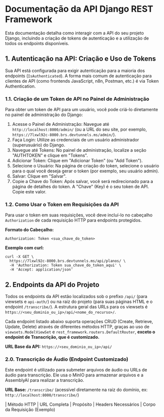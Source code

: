 # Documentação da API Django REST Framework

Esta documentação detalha como interagir com a API do seu projeto Django, incluindo a criação de tokens de autenticação e a utilização de todos os endpoints disponíveis.

## 1. Autenticação na API: Criação e Uso de Tokens

Sua API está configurada para exigir autenticação para a maioria dos endpoints (`IsAuthenticated`). A forma mais comum de autenticação para clientes de API (como frontends JavaScript, n8n, Postman, etc.) é via Token Authentication.

### 1.1. Criação de um Token de API no Painel de Administração

Para obter um token de API para um usuário, você pode criá-lo diretamente no painel de administração do Django:

1. Acesse o Painel de Administração: Navegue até `http://localhost:8000/admin/` (ou a URL do seu site, por exemplo, `https://7lxwl92c-8000.brs.devtunnels.ms/admin/`).
2. Faça Login: Utilize as credenciais de um usuário administrador (superusuário) do Django.
3. Navegue até Tokens: No painel de administração, localize a seção "AUTHTOKEN" e clique em "Tokens".
4. Adicionar Token: Clique em "Adicionar Token" (ou "Add Token").
5. Selecione o Usuário: Na página de criação do token, selecione o usuário para o qual você deseja gerar o token (por exemplo, seu usuário admin).
6. Salvar: Clique em "Salvar".
7. Copie a Chave do Token: Após salvar, você será redirecionado para a página de detalhes do token. A "Chave" (Key) é o seu token de API. Copie este valor.

### 1.2. Como Usar o Token em Requisições da API

Para usar o token em suas requisições, você deve incluí-lo no cabeçalho `Authorization` de cada requisição HTTP para endpoints protegidos.

**Formato do Cabeçalho:**

`Authorization: Token <sua_chave_do_token>`

**Exemplo com curl:**

```
curl -X GET \
  https://7lxwl92c-8000.brs.devtunnels.ms/api/planos/ \
  -H 'Authorization: Token sua_chave_do_token_aqui' \
  -H 'Accept: application/json'

```

## 2. Endpoints da API do Projeto

Todos os endpoints da API estão localizados sob o prefixo `/api/` (para viewsets e `api-auth/`) ou na raiz do projeto (para suas páginas HTML e o endpoint `/transcribe/`). A estrutura geral das URLs para os viewsets é `https://<seu_dominio_ou_ip>/api/<nome_do_recurso>/`.

Cada endpoint listado abaixo suporta operações CRUD (Create, Retrieve, Update, Delete) através de diferentes métodos HTTP, graças ao uso de `viewsets.ModelViewSet` e `rest_framework.routers.DefaultRouter`, **exceto o endpoint de Transcrição, que é customizado.**

**URL Base da API:** `https://<seu_dominio_ou_ip>/api/`

### **2.0. Transcrição de Áudio** (Endpoint Customizado)

Este endpoint é utilizado para submeter arquivos de áudio ou URLs de áudio para transcrição. Ele usa o MinIO para armazenar arquivos e a AssemblyAI para realizar a transcrição.

**URL Base:** `/transcribe/` (acessível diretamente na raiz do domínio, ex: `http://localhost:8000/transcribe/`)

| Método HTTP | URL Completa             | Propósito                                                                                                                                                                                                                                                                                                                                                                                                                                                                                                                                                                                                                                             | Headers Necessários                                                  | Corpo da Requisição (Exemplo)
